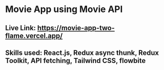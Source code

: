 # Movie App using Movie API
## Live Link: https://movie-app-two-flame.vercel.app/
## Skills used: React.js, Redux async thunk, Redux Toolkit, API fetching, Tailwind CSS, flowbite
